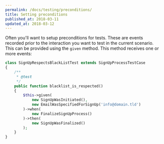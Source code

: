 ```yaml
---
permalink: /docs/testing/preconditions/
title: Setting preconditions
published_at: 2018-03-11
updated_at: 2018-03-12
---
```


Often you'll want to setup preconditions for tests. These are events recorded prior
to the interaction you want to test in the current scenario. This can be provided
using the `given` method. This method receives one or more events:

```php
class SignUpRespectsBlackListTest extends SignUpProcessTestCase
{
    /**
     * @test
     */
    public function blacklist_is_respected()
    {
        $this->given(
            new SignUpWasInitiated(),
            new EmailWasSpecifiedForSignUp('info@domain.tld')
        )->when(
            new FinalizeSignUpProcess()
        )->then(
            new SignUpWasFinalized()
        );
    } 
}
```
